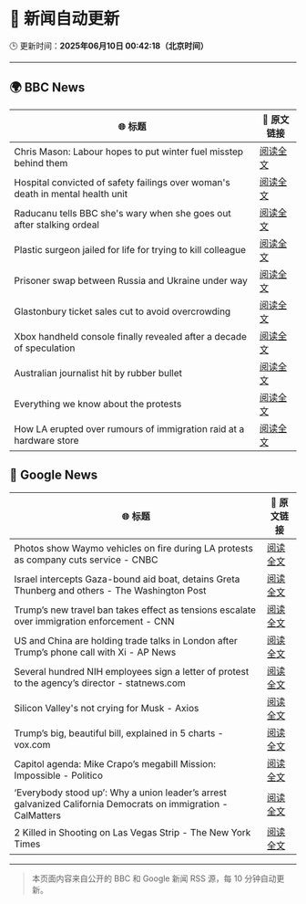 # 🧠 新闻自动更新

🕒 更新时间：**2025年06月10日 00:42:18（北京时间）**

---

## 🌍 BBC News

| 🌐 标题 | 🔗 原文链接 |
|--------|-------------|
| Chris Mason: Labour hopes to put winter fuel misstep behind them | [阅读全文](https://www.bbc.com/news/articles/c79eg04r0vvo) |
| Hospital convicted of safety failings over woman's death in mental health unit | [阅读全文](https://www.bbc.com/news/articles/cdd2l0rmrrdo) |
| Raducanu tells BBC she's wary when she goes out after stalking ordeal | [阅读全文](https://www.bbc.com/sport/tennis/articles/cy4k5jk42d7o) |
| Plastic surgeon jailed for life for trying to kill colleague | [阅读全文](https://www.bbc.com/news/articles/c8re2x4856yo) |
| Prisoner swap between Russia and Ukraine under way | [阅读全文](https://www.bbc.com/news/articles/c20q4wgx5xxo) |
| Glastonbury ticket sales cut to avoid overcrowding | [阅读全文](https://www.bbc.com/news/articles/czelkz39k33o) |
| Xbox handheld console finally revealed after a decade of speculation | [阅读全文](https://www.bbc.com/news/articles/c1de113lkdpo) |
| Australian journalist hit by rubber bullet | [阅读全文](https://www.bbc.com/news/videos/c98p008kxn1o) |
| Everything we know about the protests | [阅读全文](https://www.bbc.com/news/articles/cj93d3r0zz0o) |
| How LA erupted over rumours of immigration raid at a hardware store | [阅读全文](https://www.bbc.com/news/articles/c1kv1lgdpkjo) |

## 📰 Google News

| 🌐 标题 | 🔗 原文链接 |
|--------|-------------|
| Photos show Waymo vehicles on fire during LA protests as company cuts service - CNBC | [阅读全文](https://news.google.com/rss/articles/CBMidEFVX3lxTE5BbTEwbzk0UEVuOHFEdHZka3puQjFiMHowd3FDZUJmSjZxX2tTNGxWUjJ5NHNIR1pmTER6ajRic2hDNXBmQmlDXzhkQWRZU2JPZ2JzWUwwUWtuYjgySDlCWmJKOUtqM3RSRTROWmlVbU03eHpF0gF6QVVfeXFMT0xta0RnekJESjg5WkZXdEJ4VWNMZklHLUpHTTVxX3oxZjVoTHdqM25wdkt3RnkyQ2NjNnpNZVBnWS0wVlQwa0lrSF9ncEFWOFZ6TEhrQldRNjN3bkVUbV9FUFN5Nm5BOWFLdW1KcTNCLVk0QW90Y3V6eXc?oc=5) |
| Israel intercepts Gaza-bound aid boat, detains Greta Thunberg and others - The Washington Post | [阅读全文](https://news.google.com/rss/articles/CBMimwFBVV95cUxOdWd1VzhmcTFlZlZSRlB2Z3hjZ2VuRTlVS2hYQTJRaFNSSkVjWjhxbXVxUm9LTGNBeGR3eHU1UGUtZjYwcm5XWVh6dmxQTVBXTzVROTVvRHFsZ2dMYlp2S2JaYm13LXN4MG5kcnVLb05mci0waUlxWms3SmpmT1VIa0JLcHpqaG1NaHNQSWVPYlpIclQ1MTA1Um1sSQ?oc=5) |
| Trump’s new travel ban takes effect as tensions escalate over immigration enforcement - CNN | [阅读全文](https://news.google.com/rss/articles/CBMiX0FVX3lxTE9FaWFadW1KNGU4VEhVS2R4T1A3SlpZVXdhcHVIazZ2S280LXJvaEhROHdHSGpHMHQtcFU5b2Q4bFJuX1RXQkxmdUstWHdCVFU3ZXg1UmlSenkwWElORl9n0gFkQVVfeXFMUExtOUJnLWxMTXFTQkpWd2t5c1pmbDJUaUhlNUtzY05LYWlnUFN2UmtCX3h2RHNfc1g5WC1mMWJzcUJIUGdUZXZ6RC1zNGtxR0h2ZUZ4Rm9DeWtoWVU4WnF4bk5CNg?oc=5) |
| US and China are holding trade talks in London after Trump’s phone call with Xi - AP News | [阅读全文](https://news.google.com/rss/articles/CBMikAFBVV95cUxQUDNfQnNrWF9vMHo4Q1M5d0h3UFREa1R3cWFRLXhLajVnRUVjajFrSWt5Q3FhaU4tcnlrNFh0WlFCZEdoTlB1bGdxTEtDUnplb0VtVXZyc0NtSGNHMTB4cEVjdFl1TGdHQTh2RlFrNVdQZXRFeHVtQnJZWFJQaHR4TGtxNmVlUm1FWGNxS1lUZFQ?oc=5) |
| Several hundred NIH employees sign a letter of protest to the agency’s director - statnews.com | [阅读全文](https://news.google.com/rss/articles/CBMiqwFBVV95cUxNMXNhbTVVM0lsZWdRbTFPcVJLdUZaMlk0Y3BpR3hxRnZJUVNxNFZlZnlSamZYS1NDbEhVVnFyMm5uUjRlWE1BX0V2SUNLd2tHV3pCd0lTNnJENkVNWndkY19pZUxVMml4WC0xSEI3NDYwc21HU0RLZFAxYU1zM3dZY1FSU1RSYTl6blRYa0ZJWmNlTlUzM0Zzb0JDX0FpVjEwbWt4MUVUVUJzaVU?oc=5) |
| Silicon Valley's not crying for Musk - Axios | [阅读全文](https://news.google.com/rss/articles/CBMibEFVX3lxTE9xU0V0S0dfTjVFUHBMblhaR3FMMDZ5WF9hR3hFOXdiUmdPMEw2ZDV2Tlo5Q2ltbUEwTUFwRXJUcFdPZzJVTFpmME5pV0Fia0p0Mkk0VUhaMnFNc0RBWnBiOVYzRDA5Mkg4cF83Mg?oc=5) |
| Trump’s big, beautiful bill, explained in 5 charts - vox.com | [阅读全文](https://news.google.com/rss/articles/CBMinwFBVV95cUxNczNkckJKNmNXcVM4RjlvbGFFUDhpY0RJVFlNelNwR3QtN0I4ZE8zeGpnZ0psMWZDZWxzRnAycmNRcHZFWG0yMk4wNDBmWlIxdWE4Ym5kaTJEWG5lcVZNZHV6TjQyOUpvaEZPcVhncWY2dXYtV3pWSVp1dEZFaG1OUGZ0QS1pVmJmTDZiVExibmNfTDhWU2JDR1VBTzBmcjg?oc=5) |
| Capitol agenda: Mike Crapo’s megabill Mission: Impossible - Politico | [阅读全文](https://news.google.com/rss/articles/CBMijgFBVV95cUxOZHFsM0N0ZkM3X2VvLXlBbFNjck9iYkRiRW1vX2lvM1ljYXozYnlPZHBkamluSDkyNVZNNVM1WjNNZFdRcS1wYkp0aURtaUlmenhhQUlpVlNYMVhPY0FRd0N0RDBCLVhYbUx6UUpoQlV4WjZpUDVnWDdWV1F1NHpuR29hanRNYUpyZF91bnlB?oc=5) |
| ‘Everybody stood up’: Why a union leader’s arrest galvanized California Democrats on immigration - CalMatters | [阅读全文](https://news.google.com/rss/articles/CBMihwFBVV95cUxNTVRjdm9WeXFEd3BaYnR6MGZIM1E1YWQtUVkwZFBJbXk1aXRpNE5xM1oyaFFFT2g5Vm83VXVrUE1VUEl2NGFQS0ZSbGd2cTNVamhPNk9ZY24yVUdmYUtZZzZ6a1dvZ1dwNXowYVE3U0RtNS1oWVZNS1UyeDhTaXR3V0NBYkdiNjA?oc=5) |
| 2 Killed in Shooting on Las Vegas Strip - The New York Times | [阅读全文](https://news.google.com/rss/articles/CBMif0FVX3lxTFBGYUNhUVZIQVFHSTk0MmFQRUU5THFEaG0zUE45S1U3TVBITlZIa0RyLVpHUmhOcDRTVVRUQ0N0bldkNDB4Z2ZJd2ZyX3VFWVh6TUFlZXpxNzRDTUo0aXloLVRwYmhTaFJuN2o2bkxiVm90b2xXMm9IcmtYUjA0eWM?oc=5) |

---
> 本页面内容来自公开的 BBC 和 Google 新闻 RSS 源，每 10 分钟自动更新。